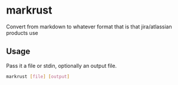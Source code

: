 # markrust

Convert from markdown to whatever format that is that jira/atlassian products use

## Usage

Pass it a file or stdin, optionally an output file.

```bash
markrust [file] [output]
```
